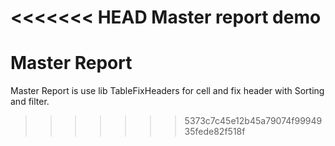 <<<<<<< HEAD
Master report demo
=======
# Master Report
Master Report is use lib TableFixHeaders for cell and fix header with Sorting and filter. 
>>>>>>> 5373c7c45e12b45a79074f9994935fede82f518f
